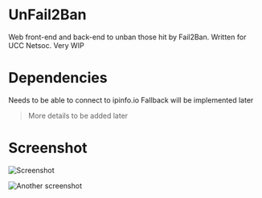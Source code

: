# UnFail2Ban
Web front-end and back-end to unban those hit by Fail2Ban. Written for UCC Netsoc. Very WIP

# Dependencies
Needs to be able to connect to ipinfo.io
Fallback will be implemented later

>More details to be added later

# Screenshot

![Screenshot](http://strum355.netsoc.co/public_images/fail2ban.png)

![Another screenshot](http://strum355.netsoc.co/public_images/f2b_2.png)
